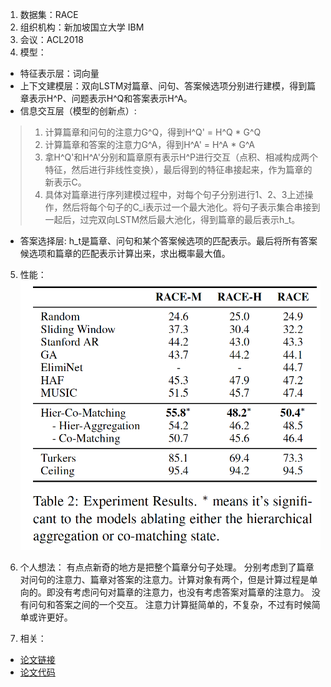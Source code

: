 1. 数据集：RACE
2. 组织机构：新加坡国立大学 IBM
3. 会议：ACL2018
4. 模型：
* 特征表示层：词向量
* 上下文建模层：双向LSTM对篇章、问句、答案候选项分别进行建模，得到篇章表示H\^P、问题表示H\^Q和答案表示H\^A。
* 信息交互层（模型的创新点）: 
> 1. 计算篇章和问句的注意力G\^Q，得到H^Q' = H^Q * G\^Q
> 2. 计算篇章和答案的注意力G\^A，得到H^A' = H^A * G\^A
> 3. 拿H^Q'和H^A'分别和篇章原有表示H^P进行交互（点积、相减构成两个特征，然后进行非线性变换），最后得到的特征串接起来，作为篇章的新表示C。
> 4. 具体对篇章进行序列建模过程中，对每个句子分别进行1、2、3上述操作，然后将每个句子的C_i表示过一个最大池化。将句子表示集合串接到一起后，过完双向LSTM然后最大池化，得到篇章的最后表示h_t。
* 答案选择层:
h_t是篇章、问句和某个答案候选项的匹配表示。最后将所有答案候选项和篇章的匹配表示计算出来，求出概率最大值。

5. 性能：
![image](https://github.com/dengyuning/paper-reading-notes/blob/master/MRC/2018-10/2018_10_1.png?raw=true)

6. 个人想法：
有点点新奇的地方是把整个篇章分句子处理。
分别考虑到了篇章对问句的注意力、篇章对答案的注意力。计算对象有两个，但是计算过程是单向的。即没有考虑问句对篇章的注意力，也没有考虑答案对篇章的注意力。
没有问句和答案之间的一个交互。
注意力计算挺简单的，不复杂，不过有时候简单或许更好。

7. 相关：
* [论文链接](http://aclweb.org/anthology/P18-2118)
* [论文代码](https://github.com/shuohangwang/comatch)
